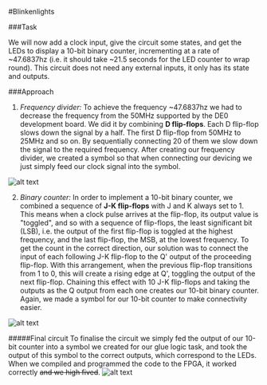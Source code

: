 #Blinkenlights

###Task

We will now add a clock input, give the circuit some states, and get the LEDs to display a 10-bit binary counter, incrementing at a rate of ~47.6837hz (i.e. it should take ~21.5 seconds for the LED counter to wrap round). This circuit does not need any external inputs, it only has its state and outputs.

###Approach

1. _Frequency divider:_ To achieve the frequency ~47.6837hz we had to decrease the frequency from the 50MHz supported by the DE0 development board. We did it by combining  __D flip-flops__. Each D flip-flop slows down the signal by a half. The first D flip-flop from 50MHz to 25MHz and so on. By sequentially connecting 20 of them we slow down the signal to the required frequency. After creating our frequency divider, we created a symbol so that when connecting our devicing we just simply feed our clock signal into the symbol.

![alt text](http://www.electronics-tutorials.ws/counter/cou1.gif?81223b)

2. _Binary counter:_ In order to implement a 10-bit binary counter, we combined a sequence of __J-K flip-flops__ with J and K always set to 1. This means when a clock pulse arrives at the flip-flop, its output value is "toggled", and so with a sequence of flip-flops, the least significant bit (LSB), i.e. the output of the first flip-flop is toggled at the highest frequency, and the last flip-flop, the MSB, at the lowest frequency. To get the count in the correct direction, our solution was to connect the input of each following J-K flip-flop to the Q' output of the proceeding flip-flop. With this arrangement, when the previous flip-flop transitions from 1 to 0, this will create a rising edge at Q', toggling the output of the next flip-flop. Chaining this effect with 10 J-K flip-flops and taking the outputs as the Q output from each one creates our 10-bit binary counter. Again, we made a symbol for our 10-bit counter to make connectivity easier.

![alt text](https://www.ibiblio.org/kuphaldt/electricCircuits/Digital/04348.png)


#####Final circuit
To finalise the circuit we simply fed the output of our 10-bit counter into a symbol we created for our glue logic task, and took the output of this symbol to the correct outputs, which correspond to the LEDs. When we compiled and programmed the code to the FPGA, it worked correctly ~~and we high fived~~.
![alt text](http://i63.tinypic.com/ml31fk.png)
